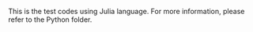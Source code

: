 This is the test codes using Julia language. For more information, please refer to the Python folder.

